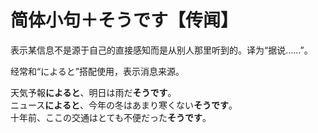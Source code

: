 # 简体小句＋そうです【传闻】

表示某信息不是源于自己的直接感知而是从别人那里听到的。译为“据说……”。

经常和“によると”搭配使用，表示消息来源。

<sentences>
  <div>天気予報<b>によると</b>、明日は雨だ<b>そうです</b>。</div>
  <div>ニュース<b>によると</b>、今年の冬はあまり寒くない<b>そうです</b>。</div>
  <div>十年前、ここの交通はとても不便だった<b>そうです</b>。</div>
</sentences>

